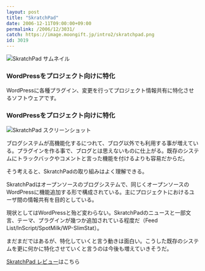 ```yaml
---
layout: post
title: "SkratchPad"
date: 2006-12-11T09:00:00+09:00
permalink: /2006/12/3031/
catch: https://image.moongift.jp/intro2/skratchpad.png
id: 3019
---
```

 ![SkratchPad サムネイル](https://image.moongift.jp/intro2/skratchpad.t.png "SkratchPad サムネイル")
  

### WordPressをプロジェクト向けに特化
  
WordPressに各種プラグイン、変更を行ってプロジェクト情報共有に特化させるソフトウェアです。  
<!--more-->  

### WordPressをプロジェクト向けに特化
  

![SkratchPad スクリーンショット](https://image.moongift.jp/intro2/skratchpad.png "SkratchPad スクリーンショット")

  

ブログシステムが高機能化するにつれて、ブログ以外でも利用する事が増えている。プラグインを作る事で、ブログとは思えないものに仕上がる。既存のシステムにトラックバックやコメントと言った機能を付けるよりも容易だからだ。

  

そう考えると、SkratchPadの取り組みはよく理解できる。

  

SkratchPadはオープンソースのブログシステムで、同じくオープンソースのWordPressに機能追加する形で構成されている。主にプロジェクトにおけるユーザ間の情報共有を目的としている。

  

現状としてはWordPressと殆ど変わらない。SkratchPadのニュースと一部文言、テーマ、プラグインが幾つか追加されている程度だ（Feed List/InScript/SpotMilk/WP-SlimStat）。

  

まだまだではあるが、特化していくと言う動きは面白い。こうした既存のシステムを更に何かに特化させていくと言うのは今後も増えていきそうだ。

  

[SkratchPad レビュー](http://oss.moongift.jp/review/i-3038.html)はこちら

